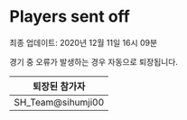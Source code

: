 # Players sent off
최종 업데이트: 2020년 12월 11일 16시 09분


경기 중 오류가 발생하는 경우 자동으로 퇴장됩니다.


| 퇴장된 참가자 |
|:---:|
| SH_Team@sihumji00 |